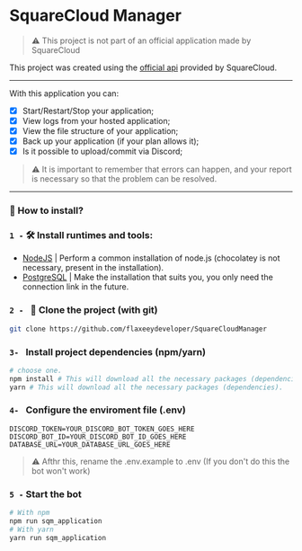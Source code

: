 # SquareCloud Manager
> ⚠️ This project is not part of an official application made by SquareCloud


This project was created using the [official api](https://github.com/squarecloudofc/wrapper-api-js) provided by SquareCloud.

---

With this application you can:
- [x] Start/Restart/Stop your application;
- [x] View logs from your hosted application;
- [x] View the file structure of your application;
- [x] Back up your application (if your plan allows it);
- [x] Is it possible to upload/commit via Discord;

> ⚠️ It is important to remember that errors can happen, and your report is necessary so that the problem can be resolved.

---
### 🤔 How to install?

### `1 -` 🛠️ Install runtimes and tools:
- [NodeJS](https://nodejs.org/pt-br/) | Perform a common installation of node.js (chocolatey is not necessary, present in the installation).
- [PostgreSQL](https://www.postgresql.org/download/) | Make the installation that suits you, you only need the connection link in the future.
### `2 - ` 📁 Clone the project (with git)
```bash
git clone https://github.com/flaxeeydeveloper/SquareCloudManager
```
### `3- ` Install project dependencies (npm/yarn)
```bash
# choose one.
npm install # This will download all the necessary packages (dependencies).
yarn # This will download all the necessary packages (dependencies).
```
### `4- ` Configure the enviroment file (.env)
```env
DISCORD_TOKEN=YOUR_DISCORD_BOT_TOKEN_GOES_HERE
DISCORD_BOT_ID=YOUR_DISCORD_BOT_ID_GOES_HERE
DATABASE_URL=YOUR_DATABASE_URL_GOES_HERE
```

> ⚠️ Afthr this, rename the .env.example to .env (If you don't do this the bot won't work)

### `5 -` Start the bot
```bash
# With npm
npm run sqm_application
# With yarn
yarn run sqm_application
